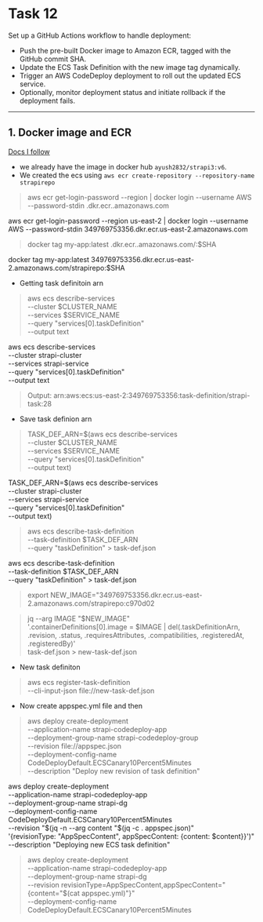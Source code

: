 # Task 12

Set up a GitHub Actions workflow to handle deployment:
- Push the pre-built Docker image to Amazon ECR, tagged with the GitHub commit SHA.
- Update the ECS Task Definition with the new image tag dynamically.
- Trigger an AWS CodeDeploy deployment to roll out the updated ECS service.
- Optionally, monitor deployment status and initiate rollback if the deployment fails.

---

## 1. Docker image and ECR

[Docs I follow](http://github.com/aws-actions/amazon-ecs-deploy-task-definition?tab=readme-ov-file)

- we already have the image in docker hub `ayush2832/strapi3:v6`. 
- We created the ecs using `aws ecr create-repository --repository-name strapirepo`
> aws ecr get-login-password --region <your-region> | docker login --username AWS --password-stdin <your-account-id>.dkr.ecr.<your-region>.amazonaws.com

aws ecr get-login-password --region us-east-2 | docker login --username AWS --password-stdin 349769753356.dkr.ecr.us-east-2.amazonaws.com

> docker tag my-app:latest <your-account-id>.dkr.ecr.<your-region>.amazonaws.com/<your-ecr-repo>:$SHA

docker tag my-app:latest 349769753356.dkr.ecr.us-east-2.amazonaws.com/strapirepo:$SHA

- Getting task definitoin arn
> aws ecs describe-services \
  --cluster $CLUSTER_NAME \
  --services $SERVICE_NAME \
  --query "services[0].taskDefinition" \
  --output text

aws ecs describe-services \
  --cluster strapi-cluster \
  --services strapi-service \
  --query "services[0].taskDefinition" \
  --output text

> Output: arn:aws:ecs:us-east-2:349769753356:task-definition/strapi-task:28

- Save task definion arn
> TASK_DEF_ARN=$(aws ecs describe-services \
  --cluster $CLUSTER_NAME \
  --services $SERVICE_NAME \
  --query "services[0].taskDefinition" \
  --output text)

TASK_DEF_ARN=$(aws ecs describe-services \
  --cluster strapi-cluster  \
  --services strapi-service \
  --query "services[0].taskDefinition" \
  --output text)

> aws ecs describe-task-definition \
  --task-definition $TASK_DEF_ARN \
  --query "taskDefinition" > task-def.json

aws ecs describe-task-definition \
  --task-definition $TASK_DEF_ARN \
  --query "taskDefinition" > task-def.json

> export NEW_IMAGE="349769753356.dkr.ecr.us-east-2.amazonaws.com/strapirepo:c970d02

> jq --arg IMAGE "$NEW_IMAGE" \
  '.containerDefinitions[0].image = $IMAGE
   | del(.taskDefinitionArn, .revision, .status, .requiresAttributes, .compatibilities, .registeredAt, .registeredBy)' \
  task-def.json > new-task-def.json

- New task definiton
> aws ecs register-task-definition \
  --cli-input-json file://new-task-def.json

- Now create appspec.yml file and then 
> aws deploy create-deployment \
  --application-name strapi-codedeploy-app \
  --deployment-group-name strapi-codedeploy-group \
  --revision file://appspec.json \
  --deployment-config-name CodeDeployDefault.ECSCanary10Percent5Minutes \
  --description "Deploy new revision of task definition"

aws deploy create-deployment \
  --application-name strapi-codedeploy-app \
  --deployment-group-name strapi-dg \
  --deployment-config-name CodeDeployDefault.ECSCanary10Percent5Minutes \
  --revision "$(jq -n --arg content "$(jq -c . appspec.json)" \
    '{revisionType: "AppSpecContent", appSpecContent: {content: $content}}')" \
  --description "Deploying new ECS task definition"

> aws deploy create-deployment \
  --application-name strapi-codedeploy-app \
  --deployment-group-name strapi-dg \
  --revision revisionType=AppSpecContent,appSpecContent="{content=\"$(cat appspec.yml)\"}" \
  --deployment-config-name CodeDeployDefault.ECSCanary10Percent5Minutes
